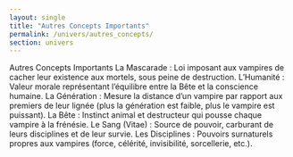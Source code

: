 ```yaml
---
layout: single
title: "Autres Concepts Importants"
permalink: /univers/autres_concepts/
section: univers
---
```


Autres Concepts Importants
La Mascarade : Loi imposant aux vampires de cacher leur existence aux mortels, sous peine de destruction.
L’Humanité : Valeur morale représentant l’équilibre entre la Bête et la conscience humaine.
La Génération : Mesure la distance d’un vampire par rapport aux premiers de leur lignée (plus la génération est faible, plus le vampire est puissant).
La Bête : Instinct animal et destructeur qui pousse chaque vampire à la frénésie.
Le Sang (Vitae) : Source de pouvoir, carburant de leurs disciplines et de leur survie.
Les Disciplines : Pouvoirs surnaturels propres aux vampires (force, célérité, invisibilité, sorcellerie, etc.).
